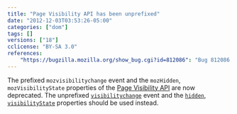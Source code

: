```yaml
---
title: "Page Visibility API has been unprefixed"
date: "2012-12-03T03:53:26-05:00"
categories: ["dom"]
tags: []
versions: ["18"]
cclicense: "BY-SA 3.0"
references:
    "https://bugzilla.mozilla.org/show_bug.cgi?id=812086": "Bug 812086 – Unprefix Page Visibility API"
---
```

The prefixed `mozvisibilitychange` event and the `mozHidden`, `mozVisibilityState` properties of the [Page Visibility API](https://developer.mozilla.org/en-US/docs/Web/Guide/User_experience/Using_the_Page_Visibility_API) are now deprecated. The unprefixed [`visibilitychange`](https://developer.mozilla.org/en-US/docs/Web/Reference/Events/visibilitychange) event and the [`hidden`](https://developer.mozilla.org/en-US/docs/Web/API/document.hidden), [`visibilityState`](https://developer.mozilla.org/en-US/docs/Web/API/document.visibilityState) properties should be used instead.
